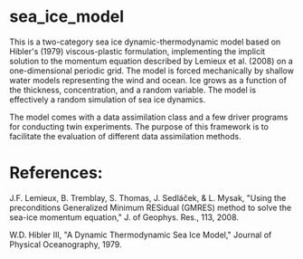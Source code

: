 # sea_ice_model

This is a two-category sea ice dynamic-thermodynamic model based on Hibler's (1979) viscous-plastic formulation, implementing the implicit solution to the momentum equation described by Lemieux et al. (2008) on a one-dimensional periodic grid. The model is forced mechanically by shallow water models representing the wind and ocean. Ice grows as a function of the thickness, concentration, and a random variable. The model is effectively a random simulation of sea ice dynamics. 

The model comes with a data assimilation class and a few driver programs for conducting twin experiments. The purpose of this framework is to facilitate the evaluation of different data assimilation methods. 

# References:
J.F. Lemieux, B. Tremblay, S. Thomas, J. Sedláček, & L. Mysak, "Using the preconditions Generalized Minimum RESidual (GMRES) method to solve the sea-ice momentum equation," J. of Geophys. Res., 113, 2008.

W.D. Hibler III, "A Dynamic Thermodynamic Sea Ice Model," Journal of Physical Oceanography, 1979.
